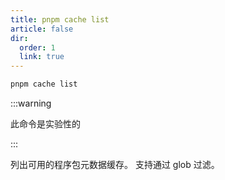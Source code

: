 ```yaml
---
title: pnpm cache list
article: false
dir:
  order: 1
  link: true
---
```




```bash
pnpm cache list
```

:::warning

此命令是实验性的

:::

列出可用的程序包元数据缓存。 支持通过 glob 过滤。